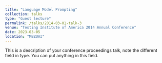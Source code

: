 ```yaml
---
title: "Language Model Prompting"
collection: talks
type: "Guest lecture"
permalink: /talks/2014-03-01-talk-3
venue: "Testing Institute of America 2014 Annual Conference"
date: 2023-03-05
location: "MBZUAI"
---
```


This is a description of your conference proceedings talk, note the different field in type. You can put anything in this field.
